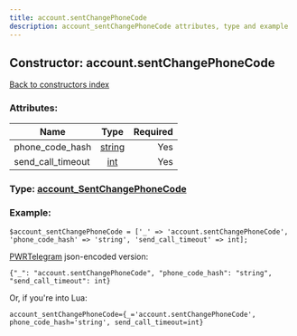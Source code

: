 ```yaml
---
title: account.sentChangePhoneCode
description: account_sentChangePhoneCode attributes, type and example
---
```

## Constructor: account.sentChangePhoneCode  
[Back to constructors index](index.md)



### Attributes:

| Name     |    Type       | Required |
|----------|:-------------:|---------:|
|phone\_code\_hash|[string](../types/string.md) | Yes|
|send\_call\_timeout|[int](../types/int.md) | Yes|



### Type: [account\_SentChangePhoneCode](../types/account_SentChangePhoneCode.md)


### Example:

```
$account_sentChangePhoneCode = ['_' => 'account.sentChangePhoneCode', 'phone_code_hash' => 'string', 'send_call_timeout' => int];
```  

[PWRTelegram](https://pwrtelegram.xyz) json-encoded version:

```
{"_": "account.sentChangePhoneCode", "phone_code_hash": "string", "send_call_timeout": int}
```


Or, if you're into Lua:  


```
account_sentChangePhoneCode={_='account.sentChangePhoneCode', phone_code_hash='string', send_call_timeout=int}

```


